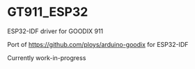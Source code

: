 # GT911_ESP32
ESP32-IDF driver for GOODIX 911 

Port of https://github.com/ploys/arduino-goodix for ESP32-IDF  
  
Currently work-in-progress  
